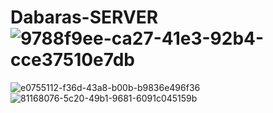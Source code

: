 # Dabaras-SERVER![9788f9ee-ca27-41e3-92b4-cce37510e7db](https://github.com/user-attachments/assets/4da430b2-92a4-416e-bd59-9e76b5a9f9c5)
![e0755112-f36d-43a8-b00b-b9836e496f36](https://github.com/user-attachments/assets/8e5ccfb6-f99d-488f-866a-2b7c09cf54c0)
![81168076-5c20-49b1-9681-6091c045159b](https://github.com/user-attachments/assets/e9833f72-5b3e-48d8-b8cf-cd1048635aab)
